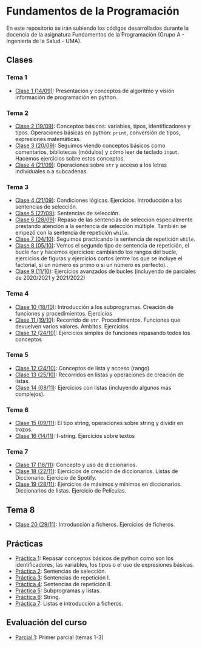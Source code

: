 # Fundamentos de la Programación
En este repositorio se irán subiendo los códigos desarrollados durante la docencia de la asignatura Fundamentos de la Programación (Grupo A - Ingeniería de la Salud - UMA).

## Clases

### Tema 1
* [Clase 1 (14/09)](clases/clase01/clase01.md): Presentación y conceptos de algoritmo y visión información de programación en python.

### Tema 2
* [Clase 2 (19/09)](clases/clase02/clase02.md): Conceptos básicos: variables, tipos, identificadores y tipos. Operaciones básicas en python: `print`, conversión de tipos, expresiones matemáticas.
* [Clase 3 (20/09)](clases/clase03/clase03.md): Seguimos viendo conceptos básicos como comentarios, bibliotecas (módulos) y cómo leer de teclado `input`. Hacemos ejercicios sobre estos conceptos.
* [Clase 4 (21/09)](clases/clase04/clase04.md): Operaciones sobre `str` y acceso a los letras individuales o a subcadenas.

### Tema 3
* [Clase 4 (21/09)](clases/clase04/clase04.md): Condiciones lógicas. Ejercicios. Introducción a las sentencias de selección.
* [Clase 5 (27/09)](clases/clase05/clase05.md): Sentencias de selección.
* [Clase 6 (28/09)](clases/clase06/clase06.md): Repaso de las sentencias de selección especialmente prestando atención a la sentencia de selección múltiple. También se empezó con la sentencia de repetición `while`.
* [Clase 7 (04/10)](clases/clase07/clase07.md): Seguimos practicando la sentencia de repetición `while`.
* [Clase 8 (05/10)](clases/clase08/clase08.md): Vemos el segundo tipo de sentencia de repetición, el bucle `for` y hacemos ejercicios: cambiando los rangos del bucle, ejercicios de figuras y ejercicios cortos (entre los que se incluye el factorial, si un número es primo o si un número es perfecto)..
* [Clase 9 (11/10)](clases/clase09/clase09.md): Ejercicios avanzados de bucles (incluyendo de parciales de 2020/2021 y 2021/2022)

### Tema 4
* [Clase 10 (18/10)](clases/clase10/clase10.md): Introducción a los subprogramas.  Creación de funciones y procedimientos. Ejercicios
* [Clase 11 (19/10)](clases/clase11/clase11.md): Recorrido de `str`. Procedimientos. Funciones que devuelven varios valores. Ámbitos. Ejercicios
* [Clase 12 (24/10)](clases/clase12/clase12a.md): Ejercicios simples de funciones repasando todos los conceptos

### Tema 5
* [Clase 12 (24/10)](clases/clase12/clase12b.md): Conceptos de lista y acceso (rango)
* [Clase 13 (25/10)](clases/clase13/clase13.md): Recorridos en listas y operaciones de creación de listas.
* [Clase 14 (08/11)](clases/clase14/clase14.md): Ejercicios con listas (incluyendo algunos más complejos).

### Tema 6
* [Clase 15 (09/11)](clases/clase15/clase15.md): El tipo string, operaciones sobre string y dividir en trozos. 
* [Clase 16 (14/11)](clases/clase16/clase16.md): f-string. Ejercicios sobre textos 

### Tema 7
* [Clase 17 (16/11)](clases/clase17/clase17.md): Concepto y uso de diccionarios.
* [Clase 18 (22/11)](clases/clase18/clase18.md): Ejercicios de creación de diccionarios. Listas de Diccionario. Ejercicio de Spotify.
* [Clase 19 (28/11)](clases/clase19/clase19.md): Ejercicios de máximos y mínimos en diccionarios. Diccionarios de listas. Ejercicio de Películas.

## Tema 8
* [Clase 20 (29/11)](clases/clase20/clase20.md): Introducción a ficheros. Ejercicios de ficheros.
## Prácticas
* [Práctica 1](prácticas/práctica01/práctica01.md): Repasar conceptos básicos de python como son los identificadores, las variables, los tipos o el uso de expresiones básicas.
* [Práctica 2](prácticas/práctica02/práctica02.md): Sentencias de selección.
* [Práctica 3](prácticas/práctica03/práctica03.md): Sentencias de repetición I.
* [Práctica 4](prácticas/práctica04/práctica04.md): Sentencias de repetición II.
* [Práctica 5](prácticas/práctica05/práctica05.md): Subprogramas y listas.
* [Práctica 6](prácticas/práctica06/práctica06.md): String.
* [Práctica 7](prácticas/práctica07/práctica07.md): Listas e introducción a ficheros.

## Evaluación del curso
* [Parcial 1](evaluación/parcial1/parcial1.md): Primer parcial (temas 1-3)
